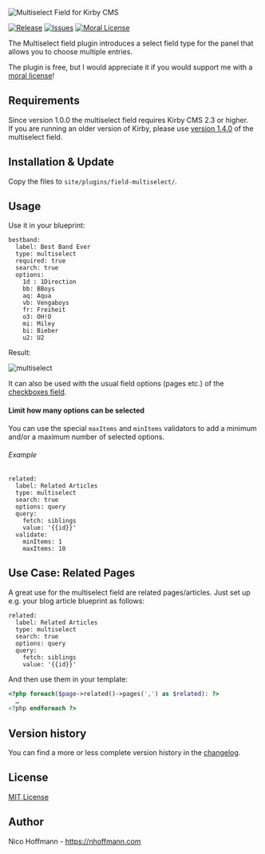 ![Multiselect Field for Kirby CMS](https://nhoffmann.com/remote/github/field-multiselect/logo.png)  

[![Release](https://img.shields.io/github/release/distantnative/multiselect.svg)](https://github.com/distantnative/multiselect/releases)  [![Issues](https://img.shields.io/github/issues/distantnative/multiselect.svg)](https://github.com/distantnative/multiselect/issues) 
[![Moral License](https://img.shields.io/badge/buy-moral_license-8dae28.svg)](https://gumroad.com/l/kirby-multiselect)

The Multiselect field plugin introduces a select field type for the panel that allows you to choose multiple entries.

The plugin is free, but I would appreciate it if you would support me with a [moral license](https://gumroad.com/l/kirby-multiselect)!


## Requirements
Since version 1.0.0 the multiselect field requires Kirby CMS 2.3 or higher.  
If you are running an older version of Kirby, please use [version 1.4.0](https://github.com/distantnative/multiselect/releases/tag/v1.4) of the multiselect field.


## Installation & Update
Copy the files to `site/plugins/field-multiselect/`.


## Usage

Use it in your blueprint:

```
bestband:
  label: Best Band Ever
  type: multiselect
  required: true
  search: true
  options:
    1d : 1Direction
    bb: BBoys
    aq: Aqua
    vb: Vengaboys
    fr: Freiheit
    o3: OH!O
    mi: Miley
    bi: Bieber
    u2: U2
```

Result:

![multiselect](https://nhoffmann.com/remote/github/field-multiselect/example.gif)  

It can also be used with the usual field options (pages etc.) of the [checkboxes field](https://getkirby.com/docs/cheatsheet/panel-fields/checkboxes).

#### Limit how many options can be selected
You can use the special `maxItems` and `minItems` validators to add a minimum and/or a maximum number of selected options.

###### Example
```
related:
  label: Related Articles
  type: multiselect
  search: true
  options: query
  query:
    fetch: siblings
    value: '{{id}}'
  validate:
    minItems: 1
    maxItems: 10
```

## Use Case: Related Pages

A great use for the multiselect field are related pages/articles. Just set up e.g. your blog article blueprint as follows:

```
related:
  label: Related Articles
  type: multiselect
  search: true
  options: query
  query:
    fetch: siblings
    value: '{{id}}'
```

And then use them in your template:

```php
<?php foreach($page->related()->pages(',') as $related): ?>
  …
<?php endforeach ?>
```


## Version history
You can find a more or less complete version history in the [changelog](CHANGELOG.md).

## License
[MIT License](http://www.opensource.org/licenses/mit-license.php)

## Author
Nico Hoffmann - <https://nhoffmann.com>
